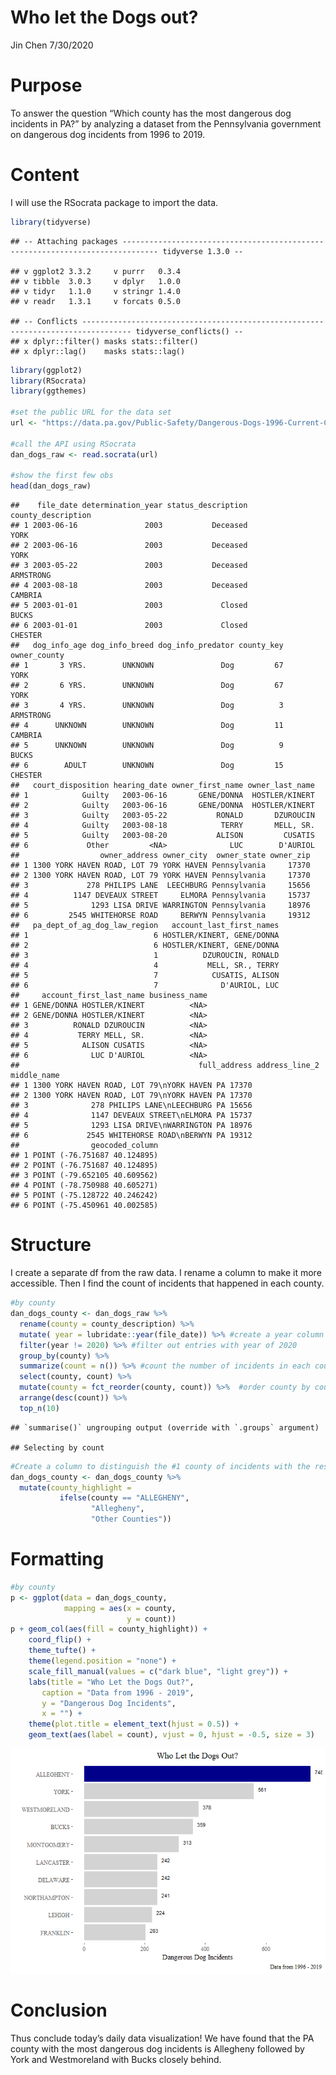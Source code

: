 Who let the Dogs out?
================
Jin Chen
7/30/2020

# Purpose

To answer the question “Which county has the most dangerous dog
incidents in PA?” by analyzing a dataset from the Pennsylvania
government on dangerous dog incidents from 1996 to 2019.

# Content

I will use the RSocrata package to import the data.

``` r
library(tidyverse)
```

    ## -- Attaching packages ------------------------------------------------------------------------------ tidyverse 1.3.0 --

    ## v ggplot2 3.3.2     v purrr   0.3.4
    ## v tibble  3.0.3     v dplyr   1.0.0
    ## v tidyr   1.1.0     v stringr 1.4.0
    ## v readr   1.3.1     v forcats 0.5.0

    ## -- Conflicts --------------------------------------------------------------------------------- tidyverse_conflicts() --
    ## x dplyr::filter() masks stats::filter()
    ## x dplyr::lag()    masks stats::lag()

``` r
library(ggplot2)
library(RSocrata)
library(ggthemes)

#set the public URL for the data set 
url <- "https://data.pa.gov/Public-Safety/Dangerous-Dogs-1996-Current-County-Agriculture/3fcn-e5dk"

#call the API using RSocrata
dan_dogs_raw <- read.socrata(url)

#show the first few obs
head(dan_dogs_raw)
```

    ##    file_date determination_year status_description county_description
    ## 1 2003-06-16               2003           Deceased               YORK
    ## 2 2003-06-16               2003           Deceased               YORK
    ## 3 2003-05-22               2003           Deceased          ARMSTRONG
    ## 4 2003-08-18               2003           Deceased            CAMBRIA
    ## 5 2003-01-01               2003             Closed              BUCKS
    ## 6 2003-01-01               2003             Closed            CHESTER
    ##   dog_info_age dog_info_breed dog_info_predator county_key owner_county
    ## 1       3 YRS.        UNKNOWN               Dog         67         YORK
    ## 2       6 YRS.        UNKNOWN               Dog         67         YORK
    ## 3       4 YRS.        UNKNOWN               Dog          3    ARMSTRONG
    ## 4      UNKNOWN        UNKNOWN               Dog         11      CAMBRIA
    ## 5      UNKNOWN        UNKNOWN               Dog          9        BUCKS
    ## 6        ADULT        UNKNOWN               Dog         15      CHESTER
    ##   court_disposition hearing_date owner_first_name owner_last_name
    ## 1            Guilty   2003-06-16       GENE/DONNA  HOSTLER/KINERT
    ## 2            Guilty   2003-06-16       GENE/DONNA  HOSTLER/KINERT
    ## 3            Guilty   2003-05-22           RONALD       DZUROUCIN
    ## 4            Guilty   2003-08-18            TERRY       MELL, SR.
    ## 5            Guilty   2003-08-20           ALISON         CUSATIS
    ## 6             Other         <NA>              LUC        D'AURIOL
    ##                  owner_address owner_city  owner_state owner_zip
    ## 1 1300 YORK HAVEN ROAD, LOT 79 YORK HAVEN Pennsylvania     17370
    ## 2 1300 YORK HAVEN ROAD, LOT 79 YORK HAVEN Pennsylvania     17370
    ## 3             278 PHILIPS LANE  LEECHBURG Pennsylvania     15656
    ## 4          1147 DEVEAUX STREET     ELMORA Pennsylvania     15737
    ## 5              1293 LISA DRIVE WARRINGTON Pennsylvania     18976
    ## 6         2545 WHITEHORSE ROAD     BERWYN Pennsylvania     19312
    ##   pa_dept_of_ag_dog_law_region   account_last_first_names
    ## 1                            6 HOSTLER/KINERT, GENE/DONNA
    ## 2                            6 HOSTLER/KINERT, GENE/DONNA
    ## 3                            1          DZUROUCIN, RONALD
    ## 4                            4           MELL, SR., TERRY
    ## 5                            7            CUSATIS, ALISON
    ## 6                            7              D'AURIOL, LUC
    ##     account_first_last_name business_name
    ## 1 GENE/DONNA HOSTLER/KINERT          <NA>
    ## 2 GENE/DONNA HOSTLER/KINERT          <NA>
    ## 3          RONALD DZUROUCIN          <NA>
    ## 4           TERRY MELL, SR.          <NA>
    ## 5            ALISON CUSATIS          <NA>
    ## 6              LUC D'AURIOL          <NA>
    ##                                        full_address address_line_2 middle_name
    ## 1 1300 YORK HAVEN ROAD, LOT 79\nYORK HAVEN PA 17370                           
    ## 2 1300 YORK HAVEN ROAD, LOT 79\nYORK HAVEN PA 17370                           
    ## 3              278 PHILIPS LANE\nLEECHBURG PA 15656                           
    ## 4              1147 DEVEAUX STREET\nELMORA PA 15737                           
    ## 5              1293 LISA DRIVE\nWARRINGTON PA 18976                           
    ## 6             2545 WHITEHORSE ROAD\nBERWYN PA 19312                           
    ##                geocoded_column
    ## 1 POINT (-76.751687 40.124895)
    ## 2 POINT (-76.751687 40.124895)
    ## 3 POINT (-79.652105 40.609562)
    ## 4 POINT (-78.750988 40.605271)
    ## 5 POINT (-75.128722 40.246242)
    ## 6 POINT (-75.450961 40.002585)

# Structure

I create a separate df from the raw data. I rename a column to make it
more accessible. Then I find the count of incidents that happened in
each county.

``` r
#by county
dan_dogs_county <- dan_dogs_raw %>% 
  rename(county = county_description) %>% 
  mutate( year = lubridate::year(file_date)) %>% #create a year column
  filter(year != 2020) %>% #filter out entries with year of 2020
  group_by(county) %>% 
  summarize(count = n()) %>% #count the number of incidents in each county
  select(county, count) %>% 
  mutate(county = fct_reorder(county, count)) %>%  #order county by count for graphing purposes
  arrange(desc(count)) %>% 
  top_n(10)
```

    ## `summarise()` ungrouping output (override with `.groups` argument)

    ## Selecting by count

``` r
#Create a column to distinguish the #1 county of incidents with the rest. (could use gghighlight as an alternative)
dan_dogs_county <- dan_dogs_county %>% 
  mutate(county_highlight =
           ifelse(county == "ALLEGHENY",
                  "Allegheny",
                  "Other Counties"))
```

# Formatting

``` r
#by county
p <- ggplot(data = dan_dogs_county,
            mapping = aes(x = county,
                          y = count))
p + geom_col(aes(fill = county_highlight)) +
    coord_flip() +
    theme_tufte() +
    theme(legend.position = "none") +
    scale_fill_manual(values = c("dark blue", "light grey")) +
    labs(title = "Who Let the Dogs Out?",
       caption = "Data from 1996 - 2019",
       y = "Dangerous Dog Incidents",
       x = "") +
    theme(plot.title = element_text(hjust = 0.5)) +
    geom_text(aes(label = count), vjust = 0, hjust = -0.5, size = 3)
```

![](dan_dogs_files/figure-gfm/Dangerous%20Dog%20Incidents%20Graph-1.png)<!-- -->

# Conclusion

Thus conclude today’s daily data visualization\! We have found that the
PA county with the most dangerous dog incidents is Allegheny followed by
York and Westmoreland with Bucks closely behind.

